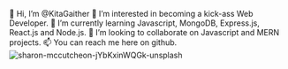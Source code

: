 👋 Hi, I’m @KitaGaither
👀 I’m interested in becoming a kick-ass Web Developer.
🌱 I’m currently learning Javascript, MongoDB, Express.js, React.js and Node.js.
💞️ I’m looking to collaborate on Javascript and MERN projects.
📫 You can reach me here on github.![sharon-mccutcheon-jYbKxinWQGk-unsplash](https://user-images.githubusercontent.com/33188711/123329063-00806f00-d502-11eb-9424-b147bbe8ccab.jpg)
